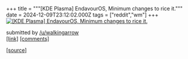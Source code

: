 +++
title = """[KDE Plasma] EndavourOS, Minimum changes to rice it."""
date = 2024-12-09T23:12:02.000Z
tags = ["reddit","wm"]
+++
[![[KDE Plasma] EndavourOS, Minimum changes to rice it.](https://preview.redd.it/wjr2z6lgnw5e1.png?width=640&crop=smart&auto=webp&s=0be5207ff7d6f22e3e76db1dc2558ff06670fddb "[KDE Plasma] EndavourOS, Minimum changes to rice it.")](https://www.reddit.com/r/unixporn/comments/1hanbsq/kde_plasma_endavouros_minimum_changes_to_rice_it/)

submitted by [/u/walkingarrow](https://www.reddit.com/user/walkingarrow)  
[\[link\]](https://i.redd.it/wjr2z6lgnw5e1.png) [\[comments\]](https://www.reddit.com/r/unixporn/comments/1hanbsq/kde_plasma_endavouros_minimum_changes_to_rice_it/)

[[source]](https://www.reddit.com/r/unixporn/comments/1hanbsq/kde_plasma_endavouros_minimum_changes_to_rice_it/)
